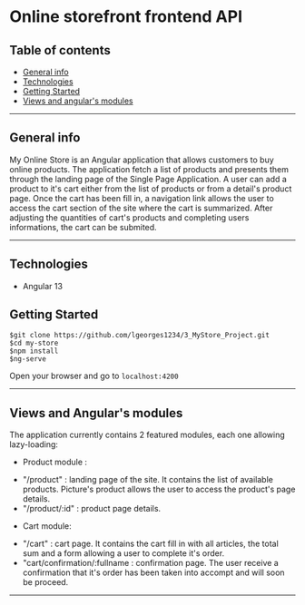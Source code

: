 # Online storefront frontend API

## Table of contents

* [General info](#general-info)
* [Technologies](#technologies)
* [Getting Started](#getting-started)
* [Views and angular's modules](#views-and-angulars-modules)

---

## General info


My Online Store is an Angular application that allows customers to buy online products. 
The application fetch a list of products and presents them through the landing page of the Single Page Application. 
A user can add a product to it's cart either from the list of products or from a detail's product page. Once the cart has been fill in, a navigation link allows the user to access the cart section of the site where the cart is summarized. After adjusting the quantities of cart's products and completing users informations, the cart can be submited. 

---

## Technologies

* Angular 13

## Getting Started

```
$git clone https://github.com/lgeorges1234/3_MyStore_Project.git
$cd my-store
$npm install
$ng-serve
```
Open your browser and go to `localhost:4200` 

---

## Views and Angular's modules

The application currently contains 2 featured modules, each one allowing lazy-loading:
* Product module :
- "/product"                      : landing page of the site. It contains the list of available products. Picture's product allows the user to access the product's page details.
- "/product/:id"                  : product page details.

* Cart module:
- "/cart"                         : cart page. It contains the cart fill in with all articles, the total sum and a form allowing a user to complete it's order.
- "cart/confirmation/:fullname    : confirmation page. The user receive a confirmation that it's order has been taken into accompt and will soon be proceed.

---






